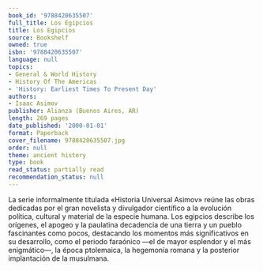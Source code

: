 ```yaml
---
book_id: '9788420635507'
full_title: Los Egipcios
title: Los Egipcios
source: Bookshelf
owned: true
isbn: '9788420635507'
language: null
topics:
- General & World History
- History Of The Americas
- 'History: Earliest Times To Present Day'
authors:
- Isaac Asimov
publisher: Alianza (Buenos Aires, AR)
length: 269 pages
date_published: '2000-01-01'
format: Paperback
cover_filename: 9788420635507.jpg
order: null
theme: ancient history
type: book
read_status: partially read
recommendation_status: null
---
```

La serie informalmente titulada «Historia Universal Asimov» reúne las obras dedicadas por el gran novelista y divulgador científico a la evolución política, cultural y material de la especie humana.
Los egipcios describe los orígenes, el apogeo y la paulatina decadencia de una tierra y un pueblo fascinantes como pocos, destacando los momentos más significativos en su desarrollo, como el periodo faraónico —el de mayor esplendor y el más enigmático—, la época ptolemaica, la hegemonía romana y la posterior implantación de la musulmana.
